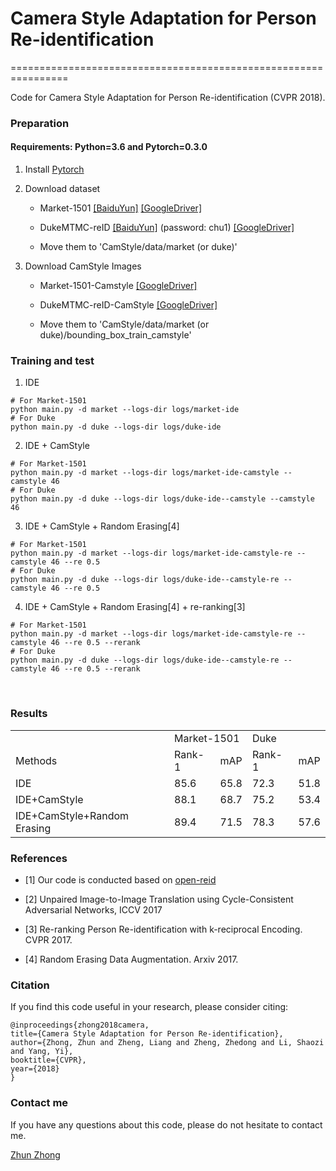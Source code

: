 # Camera Style Adaptation for Person Re-identification
================================================================

Code for Camera Style Adaptation for Person Re-identification (CVPR 2018). 

### Preparation

#### Requirements: Python=3.6 and Pytorch=0.3.0

1. Install [Pytorch](http://pytorch.org/)

2. Download dataset
   
   - Market-1501   [[BaiduYun]](https://pan.baidu.com/s/1ntIi2Op) [[GoogleDriver]](https://drive.google.com/file/d/0B8-rUzbwVRk0c054eEozWG9COHM/view)
   
   - DukeMTMC-reID   [[BaiduYun]](https://pan.baidu.com/share/init?surl=kUD80xp) (password: chu1) [[GoogleDriver]](https://drive.google.com/file/d/0B0VOCNYh8HeRdnBPa2ZWaVBYSVk/view)
   
   - Move them to 'CamStyle/data/market (or duke)'
   

3. Download CamStyle Images
   
   - Market-1501-Camstyle [[GoogleDriver]](https://drive.google.com/open?id=1z9bc-I23OyLCZ2eTms2NTWSq4gePp2fr)
   
   - DukeMTMC-reID-CamStyle  [[GoogleDriver]](https://drive.google.com/open?id=1QX3K_RK1wBPPLQRYRyvG0BIf-bzsUKbt)
   
   - Move them to 'CamStyle/data/market (or duke)/bounding_box_train_camstyle'


### Training and test

1. IDE
  ```Shell
  # For Market-1501
  python main.py -d market --logs-dir logs/market-ide
  # For Duke
  python main.py -d duke --logs-dir logs/duke-ide
  ```
2. IDE + CamStyle
  ```Shell
  # For Market-1501
  python main.py -d market --logs-dir logs/market-ide-camstyle --camstyle 46
  # For Duke
  python main.py -d duke --logs-dir logs/duke-ide--camstyle --camstyle 46
  ```
  
3. IDE + CamStyle + Random Erasing[4]
  ```Shell
  # For Market-1501
  python main.py -d market --logs-dir logs/market-ide-camstyle-re --camstyle 46 --re 0.5
  # For Duke
  python main.py -d duke --logs-dir logs/duke-ide--camstyle-re --camstyle 46 --re 0.5
  ```

4. IDE + CamStyle + Random Erasing[4] + re-ranking[3]
  ```Shell
  # For Market-1501
  python main.py -d market --logs-dir logs/market-ide-camstyle-re --camstyle 46 --re 0.5 --rerank
  # For Duke
  python main.py -d duke --logs-dir logs/duke-ide--camstyle-re --camstyle 46 --re 0.5 --rerank
  ```
  
### Results

<table>
   <tr>
      <td></td>
      <td colspan="2">Market-1501</td>
      <td colspan="2">Duke</td>
   </tr>
   <tr>
      <td>Methods</td>
      <td>Rank-1</td>
      <td>mAP</td>
      <td>Rank-1</td>
      <td>mAP</td>
   </tr>
   <tr>
      <td>IDE</td>
      <td>85.6</td>
      <td>65.8</td>
      <td>72.3</td>
      <td>51.8</td>
   </tr>
   <tr>
      <td>IDE+CamStyle</td>
      <td>88.1</td>
      <td>68.7</td>
      <td>75.2</td>
      <td>53.4</td>
   </tr>
   <tr>
      <td>IDE+CamStyle+Random Erasing</td>
      <td>89.4</td>
      <td>71.5</td>
      <td>78.3</td>
      <td>57.6</td>
   </tr>
</table>


### References

- [1] Our code is conducted based on [open-reid](https://github.com/Cysu/open-reid)

- [2] Unpaired Image-to-Image Translation using Cycle-Consistent Adversarial Networks, ICCV 2017

- [3] Re-ranking Person Re-identification with k-reciprocal Encoding. CVPR 2017.

- [4] Random Erasing Data Augmentation. Arxiv 2017.




### Citation

If you find this code useful in your research, please consider citing:

    @inproceedings{zhong2018camera,
    title={Camera Style Adaptation for Person Re-identification},
    author={Zhong, Zhun and Zheng, Liang and Zheng, Zhedong and Li, Shaozi and Yang, Yi},
    booktitle={CVPR},
    year={2018}
    }

    
### Contact me

If you have any questions about this code, please do not hesitate to contact me.

[Zhun Zhong](http://zhunzhong.site)
